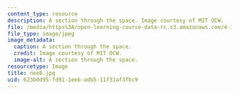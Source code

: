 ```yaml
---
content_type: resource
description: A section through the space. Image courtesy of MIT OCW.
file: /media/https%3A/open-learning-course-data-rc.s3.amazonaws.com/4-125b-architecture-studio-building-in-landscapes-fall-2005/623b0d95fd911eebadb511f31af3fbc9_nee8.jpg
file_type: image/jpeg
image_metadata:
  caption: A section through the space.
  credit: Image courtesy of MIT OCW.
  image-alt: A section through the space.
resourcetype: Image
title: nee8.jpg
uid: 623b0d95-fd91-1eeb-adb5-11f31af3fbc9
---
```

